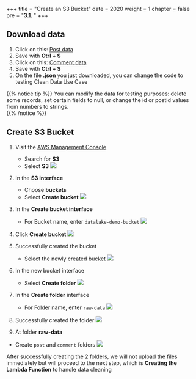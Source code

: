 +++
title = "Create an S3 Bucket"
date = 2020
weight = 1
chapter = false
pre = "<b>3.1. </b>"
+++

## Download data

1. Click on this: [Post data](https://jsonplaceholder.typicode.com/posts)
2. Save with **Ctrl + S**
3. Click on this: [Comment data](https://jsonplaceholder.typicode.com/comments)
4. Save with **Ctrl + S**
5. On the file **.json** you just downloaded, you can change the code to testing Clean Data Use Case

{{% notice tip %}}
You can modify the data for testing purposes: delete some records, set certain fields to null, or change the id or postId values from numbers to strings.  
{{% /notice %}}

## Create S3 Bucket

1. Visit the [AWS Management Console](https://us-east-1.console.aws.amazon.com/console/home?region=us-east-1)

   - Search for **S3**
   - Select **S3**
     ![](/images/3/1/0001-creates3bucket.png)

2. In the **S3 interface**

   - Choose **buckets**
   - Select **Create bucket**
     ![](/images/3/1/0002-creates3bucket.png)

3. In the **Create bucket interface**
   - For Bucket name, enter `datalake-demo-bucket`
     ![](/images/3/1/1.png)
4. Click **Create bucket**
   ![](/images/3/1/2.png)
5. Successfully created the bucket

   - Select the newly created bucket
     ![](/images/3/1/3.png)

6. In the new bucket interface

   - Select **Create folder**
     ![](/images/3/1/4.png)

7. In the **Create folder** interface
   - For Folder name, enter `raw-data`
     ![](/images/3/1/5.png)
8. Successfully created the folder
   ![](/images/3/1/6.png)
9. At folder **raw-data**

- Create `post` and `comment` folders
  ![](/images/3/1/7.png)

After successfully creating the 2 folders, we will not upload the files immediately but will proceed to the next step, which is **Creating the Lambda Function** to handle data cleaning
